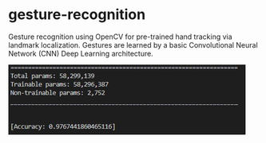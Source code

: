 # gesture-recognition
Gesture recognition using OpenCV for pre-trained hand tracking via landmark localization. Gestures are learned by a basic Convolutional Neural Network (CNN) Deep Learning architecture.

![Model Stats](model-stats.jpg "Model Stats and Accuracy")
